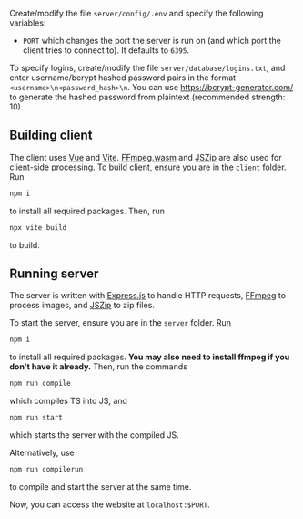 Create/modify the file `server/config/.env` and specify the following variables:
* `PORT` which changes the port the server is run on (and which port the client tries to connect to). It defaults to `6395`.

To specify logins, create/modify the file `server/database/logins.txt`, and enter username/bcrypt hashed password pairs in the format `<username>\n<password_hash>\n`. You can use https://bcrypt-generator.com/ to generate the hashed password from plaintext (recommended strength: 10).

## Building client

The client uses [Vue](https://vuejs.org/) and [Vite](https://vitejs.dev). [FFmpeg.wasm](https://ffmpegwasm.netlify.app/) and [JSZip](https://stuk.github.io/jszip/) are also used for client-side processing. To build client, ensure you are in the `client` folder. Run
```bash
npm i
```
to install all required packages. Then, run
```bash
npx vite build
```
to build.

## Running server

The server is written with [Express.js](https://expressjs.com/) to handle HTTP requests, [FFmpeg](https://www.ffmpeg.org/) to process images, and [JSZip](https://stuk.github.io/jszip/) to zip files.

To start the server, ensure you are in the `server` folder. Run
```bash
npm i
```
to install all required packages. **You may also need to install ffmpeg if you don't have it already.** Then, run the commands
```bash
npm run compile
```
which compiles TS into JS, and
```bash
npm run start
```
which starts the server with the compiled JS.

Alternatively, use
```bash
npm run compilerun
```
to compile and start the server at the same time.

Now, you can access the website at `localhost:$PORT`.